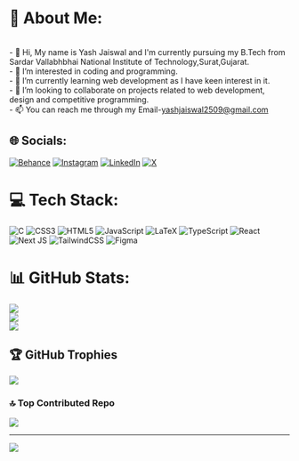 # 💫 About Me:
<br>- 👋 Hi, My name is Yash Jaiswal and I'm currently pursuing my B.Tech from Sardar Vallabhbhai National Institute of Technology,Surat,Gujarat.
<br>- 👀 I’m interested in coding and programming.
<br>- 🌱 I’m currently learning web development as I have keen interest in it.
<br>- 💞️ I’m looking to collaborate on projects related to web development, design and competitive programming. 
<br>- 📫 You can reach me through my Email-<a href="mailto:yashjaiswal2509@gmail.com">yashjaiswal2509@gmail.com</a>


## 🌐 Socials:
[![Behance](https://img.shields.io/badge/Behance-1769ff?logo=behance&logoColor=white)](https://behance.net/yashjaiswal2509) [![Instagram](https://img.shields.io/badge/Instagram-%23E4405F.svg?logo=Instagram&logoColor=white)](https://instagram.com/Yashja2509) [![LinkedIn](https://img.shields.io/badge/LinkedIn-%230077B5.svg?logo=linkedin&logoColor=white)](https://linkedin.com/in/yash-jaiswal-976b50227) [![X](https://img.shields.io/badge/X-black.svg?logo=X&logoColor=white)](https://x.com/YashJaiswa50855) 

# 💻 Tech Stack:
![C](https://img.shields.io/badge/c-%2300599C.svg?style=for-the-badge&logo=c&logoColor=white) ![CSS3](https://img.shields.io/badge/css3-%231572B6.svg?style=for-the-badge&logo=css3&logoColor=white) ![HTML5](https://img.shields.io/badge/html5-%23E34F26.svg?style=for-the-badge&logo=html5&logoColor=white) ![JavaScript](https://img.shields.io/badge/javascript-%23323330.svg?style=for-the-badge&logo=javascript&logoColor=%23F7DF1E) ![LaTeX](https://img.shields.io/badge/latex-%23008080.svg?style=for-the-badge&logo=latex&logoColor=white) ![TypeScript](https://img.shields.io/badge/typescript-%23007ACC.svg?style=for-the-badge&logo=typescript&logoColor=white) ![React](https://img.shields.io/badge/react-%2320232a.svg?style=for-the-badge&logo=react&logoColor=%2361DAFB) ![Next JS](https://img.shields.io/badge/Next-black?style=for-the-badge&logo=next.js&logoColor=white) ![TailwindCSS](https://img.shields.io/badge/tailwindcss-%2338B2AC.svg?style=for-the-badge&logo=tailwind-css&logoColor=white) ![Figma](https://img.shields.io/badge/figma-%23F24E1E.svg?style=for-the-badge&logo=figma&logoColor=white)
# 📊 GitHub Stats:
![](https://github-readme-stats.vercel.app/api?username=Yash-jaiswal2509&theme=react&hide_border=false&include_all_commits=false&count_private=false)<br/>
![](https://github-readme-streak-stats.herokuapp.com/?user=Yash-jaiswal2509&theme=react&hide_border=false)<br/>
![](https://github-readme-stats.vercel.app/api/top-langs/?username=Yash-jaiswal2509&theme=react&hide_border=false&include_all_commits=false&count_private=false&layout=compact)

## 🏆 GitHub Trophies
![](https://github-profile-trophy.vercel.app/?username=Yash-jaiswal2509&theme=monokai&no-frame=false&no-bg=true&margin-w=4)

### 🔝 Top Contributed Repo
![](https://github-contributor-stats.vercel.app/api?username=Yash-jaiswal2509&limit=5&theme=nord&combine_all_yearly_contributions=true)

---
[![](https://visitcount.itsvg.in/api?id=Yash-jaiswal2509&icon=0&color=0)](https://visitcount.itsvg.in)

<!-- Proudly created with GPRM ( https://gprm.itsvg.in ) -->